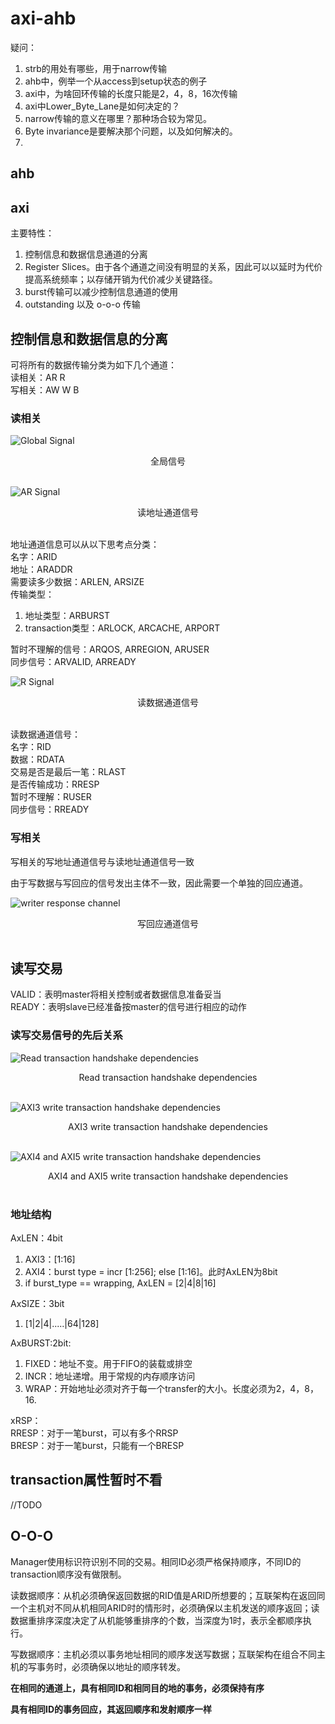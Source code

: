 # axi-ahb  

疑问：  
1. strb的用处有哪些，用于narrow传输  
2. ahb中，例举一个从access到setup状态的例子  
3. axi中，为啥回环传输的长度只能是2，4，8，16次传输  
4. axi中Lower_Byte_Lane是如何决定的？  
5. narrow传输的意义在哪里？那种场合较为常见。  
6. Byte invariance是要解决那个问题，以及如何解决的。  
7. 

## ahb  

## axi  

主要特性：  
1. 控制信息和数据信息通道的分离  
2. Register Slices。由于各个通道之间没有明显的关系，因此可以以延时为代价提高系统频率；以存储开销为代价减少关键路径。
3. burst传输可以减少控制信息通道的使用  
4. outstanding 以及 o-o-o 传输  

## 控制信息和数据信息的分离  

可将所有的数据传输分类为如下几个通道：  
读相关：AR R  
写相关：AW W B  

### 读相关  


![Global Signal](img/global_signal.png)  
<center>全局信号</center>  
&emsp;  
&emsp;  

![AR Signal](img/AR%20Signal.png)  
<center>读地址通道信号</center>  
&emsp;  
&emsp;  

地址通道信息可以从以下思考点分类：  
名字：ARID  
地址：ARADDR  
需要读多少数据：ARLEN, ARSIZE  
传输类型：  
   1. 地址类型：ARBURST
   2. transaction类型：ARLOCK, ARCACHE, ARPORT  

暂时不理解的信号：ARQOS, ARREGION, ARUSER  
同步信号：ARVALID, ARREADY  


![R Signal](img/R_Signal.png)  
<center>读数据通道信号</center>  
&emsp;  
&emsp;  

读数据通道信号：  
名字：RID  
数据：RDATA  
交易是否是最后一笔：RLAST  
是否传输成功：RRESP  
暂时不理解：RUSER  
同步信号：RREADY  

### 写相关  

写相关的写地址通道信号与读地址通道信号一致  

由于写数据与写回应的信号发出主体不一致，因此需要一个单独的回应通道。  

![writer response channel](img/B_channel.png)  
<center>写回应通道信号</center>  
&emsp;  
&emsp;  


## 读写交易  

VALID：表明master将相关控制或者数据信息准备妥当  
READY：表明slave已经准备按master的信号进行相应的动作  

### 读写交易信号的先后关系  

![Read transaction handshake dependencies](img/Read%20transaction%20handshake%20dependencies.png)  
<center>Read transaction handshake dependencies</center>  
&emsp;
&emsp;  

![AXI3 write transaction handshake dependencies](img/AXI3%20write%20transaction%20handshake%20dependencies.png)  
<center>AXI3 write transaction handshake dependencies</center>  
&emsp;
&emsp;  

![AXI4 and AXI5 write transaction handshake dependencies](img/AXI4%20and%20AXI5%20write%20transaction%20handshake%20dependencies.png)    
<center>AXI4 and AXI5 write transaction handshake dependencies</center>  
&emsp;
&emsp;  

### 地址结构  

AxLEN：4bit
1. AXI3：[1:16]  
2. AXI4：burst type = incr [1:256]; else [1:16]。此时AxLEN为8bit  
3. if burst_type == wrapping, AxLEN = [2|4|8|16]  

AxSIZE：3bit
1. [1|2|4|.....|64|128]  

AxBURST:2bit:  
1. FIXED：地址不变。用于FIFO的装载或排空  
2. INCR：地址递增。用于常规的内存顺序访问  
3. WRAP：开始地址必须对齐于每一个transfer的大小。长度必须为2，4，8，16.  

xRSP：  
RRESP：对于一笔burst，可以有多个RRSP  
BRESP：对于一笔burst，只能有一个BRESP  

## transaction属性暂时不看  

//TODO  

## O-O-O  

Manager使用标识符识别不同的交易。相同ID必须严格保持顺序，不同ID的transaction顺序没有做限制。  

读数据顺序：从机必须确保返回数据的RID值是ARID所想要的；互联架构在返回同一个主机对不同从机相同ARID时的情形时，必须确保以主机发送的顺序返回；读数据重排序深度决定了从机能够重排序的个数，当深度为1时，表示全都顺序执行。  

写数据顺序：主机必须以事务地址相同的顺序发送写数据；互联架构在组合不同主机的写事务时，必须确保以地址的顺序转发。  

**在相同的通道上，具有相同ID和相同目的地的事务，必须保持有序**  

**具有相同ID的事务回应，其返回顺序和发射顺序一样**  

